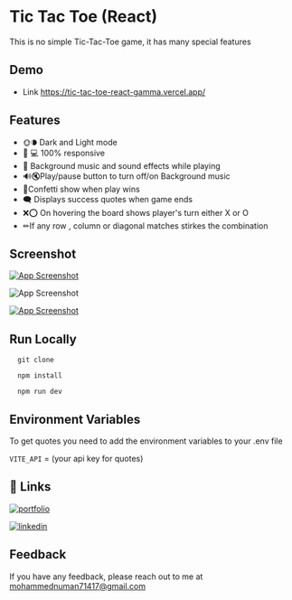 
# Tic Tac Toe (React)

This is no simple Tic-Tac-Toe game, it has many special features

## Demo

- Link  https://tic-tac-toe-react-gamma.vercel.app/


## Features

- 🌞🌘 Dark and Light mode
- 📱 💻 100% responsive
- 🎵 Background music and sound effects while playing
- 🔊🔇Play/pause button to turn off/on Background music
- 🎉Confetti show when play wins
- 🗨 Displays success quotes when game ends
- ❌⭕ On hovering the board shows player's turn either X or O
- ✏If any row , column or diagonal matches stirkes the combination

## Screenshot

[![App Screenshot](https://i.pinimg.com/originals/27/8b/ac/278bac0254b1d5b886336d3882397e66.jpg)](https://tic-tac-toe-react-gamma.vercel.app/
)

![App Screenshot](https://i.pinimg.com/564x/63/49/d7/6349d790a4d88b4e0a01987de8709b9f.jpg )

[![App Screenshot](https://i.pinimg.com/564x/c6/75/4e/c6754e34583bd28bf432db665693ffe1.jpg)](https://tic-tac-toe-react-gamma.vercel.app/
)






## Run Locally


```
  git clone
```
```
  npm install
```
```
  npm run dev
```



## Environment Variables

To get quotes you need to add the  environment variables to your .env file

`VITE_API` = (your api key for quotes)



## 🔗 Links
[![portfolio](https://img.shields.io/badge/my_portfolio-000?style=for-the-badge&logo=ko-fi&logoColor=white)](https://64d72a4e2fce3c56481942c1--silver-heliotrope-7e098d.netlify.app/)

[![linkedin](https://img.shields.io/badge/linkedin-0A66C2?style=for-the-badge&logo=linkedin&logoColor=white)](https://www.linkedin.com/in/mohammed-numan-raza-ab980b202)




## Feedback

If you have any feedback, please reach out to me at mohammednuman71417@gmail.com

